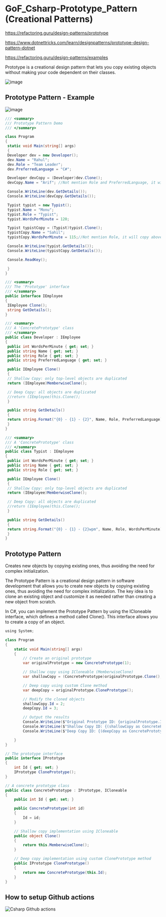 # GoF_Csharp-Prototype_Pattern (Creational Patterns)

https://refactoring.guru/design-patterns/prototype

https://www.dotnettricks.com/learn/designpatterns/prototype-design-pattern-dotnet

https://refactoring.guru/design-patterns/examples

Prototype is a creational design pattern that lets you copy existing objects without making your code dependent on their classes.

![image](https://github.com/luiscoco/GoF_Csharp-4.Prototype_Pattern/assets/32194879/048e3aad-2c54-41a9-a1e5-594d6c9eda84)

## Prototype Pattern - Example

![image](https://github.com/luiscoco/GoF_Csharp-4.Prototype_Pattern/assets/32194879/b88a4cad-5038-4046-af5b-1b1036c2dbee)

```csharp
/// <summary>
/// Prototype Pattern Demo
/// </summary>

class Program
{
 static void Main(string[] args)
 {
 Developer dev = new Developer();
 dev.Name = "Rahul";
 dev.Role = "Team Leader";
 dev.PreferredLanguage = "C#";

 Developer devCopy = (Developer)dev.Clone();
 devCopy.Name = "Arif"; //Not mention Role and PreferredLanguage, it will copy above

 Console.WriteLine(dev.GetDetails());
 Console.WriteLine(devCopy.GetDetails());

 Typist typist = new Typist();
 typist.Name = "Monu";
 typist.Role = "Typist";
 typist.WordsPerMinute = 120;

 Typist typistCopy = (Typist)typist.Clone();
 typistCopy.Name = "Sahil";
 typistCopy.WordsPerMinute = 115;//Not mention Role, it will copy above

 Console.WriteLine(typist.GetDetails());
 Console.WriteLine(typistCopy.GetDetails());

 Console.ReadKey();

 }
}
```

```csharp
/// <summary>
/// The 'Prototype' interface
/// </summary>
public interface IEmployee
{
 IEmployee Clone();
 string GetDetails();
}

/// <summary>
/// A 'ConcretePrototype' class
/// </summary>
public class Developer : IEmployee
{
 public int WordsPerMinute { get; set; }
 public string Name { get; set; }
 public string Role { get; set; }
 public string PreferredLanguage { get; set; }

 public IEmployee Clone()
 {
 // Shallow Copy: only top-level objects are duplicated
 return (IEmployee)MemberwiseClone();

 // Deep Copy: all objects are duplicated
 //return (IEmployee)this.Clone();
 }

 public string GetDetails()
 {
 return string.Format("{0} - {1} - {2}", Name, Role, PreferredLanguage);
 }
}

/// <summary>
/// A 'ConcretePrototype' class
/// </summary>
public class Typist : IEmployee
{
 public int WordsPerMinute { get; set; }
 public string Name { get; set; }
 public string Role { get; set; }

 public IEmployee Clone()
 {
 // Shallow Copy: only top-level objects are duplicated
 return (IEmployee)MemberwiseClone();

 // Deep Copy: all objects are duplicated
 //return (IEmployee)this.Clone();
 }

 public string GetDetails()
 {
 return string.Format("{0} - {1} - {2}wpm", Name, Role, WordsPerMinute);
 }
}
```

## Prototype Pattern

Creates new objects by copying existing ones, thus avoiding the need for complex initialization.

The Prototype Pattern is a creational design pattern in software development that allows you to create new objects by copying existing ones, thus avoiding the need for complex initialization. The key idea is to clone an existing object and customize it as needed rather than creating a new object from scratch.

In C#, you can implement the Prototype Pattern by using the ICloneable interface, which defines a method called Clone(). This interface allows you to create a copy of an object.

```csharp
﻿using System;

class Program
{
    static void Main(string[] args)
    {
        // Create an original prototype
        var originalPrototype = new ConcretePrototype(1);

        // Shallow copy using ICloneable (MemberwiseClone)
        var shallowCopy = (ConcretePrototype)originalPrototype.Clone();

        // Deep copy using custom Clone method
        var deepCopy = originalPrototype.ClonePrototype();

        // Modify the cloned objects
        shallowCopy.Id = 2;
        deepCopy.Id = 3;

        // Output the results
        Console.WriteLine($"Original Prototype ID: {originalPrototype.Id}");
        Console.WriteLine($"Shallow Copy ID: {(shallowCopy as ConcretePrototype).Id}");
        Console.WriteLine($"Deep Copy ID: {(deepCopy as ConcretePrototype).Id}");

    }
}

// The prototype interface
public interface IPrototype
{
    int Id { get; set; }
    IPrototype ClonePrototype();
}

// A concrete prototype class
public class ConcretePrototype : IPrototype, ICloneable
{
    public int Id { get; set; }

    public ConcretePrototype(int id)
    {
        Id = id;
    }

    // Shallow copy implementation using ICloneable
    public object Clone()
    {
        return this.MemberwiseClone();
    }

    // Deep copy implementation using custom ClonePrototype method
    public IPrototype ClonePrototype()
    {
        return new ConcretePrototype(this.Id);
    }
}
```

## How to setup Github actions

![Csharp Github actions](https://github.com/luiscoco/GoF_Csharp-4.Prototype_Pattern/assets/32194879/806e630e-e7a0-45bd-a958-cc293c22bf7f)
























